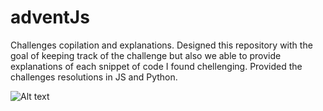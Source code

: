 # adventJs
Challenges copilation and explanations.
Designed this repository with the goal of keeping track of the challenge but also we able to provide explanations of each snippet of code I found chellenging.
Provided the challenges resolutions in JS and Python.

![Alt text](https://adventjs.dev/challenges/2023/3)
